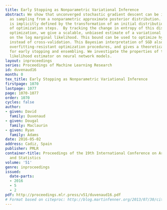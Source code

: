 ```yaml
---
title: Early Stopping as Nonparametric Variational Inference
abstract: We show that unconverged stochastic gradient descent can be interpreted
  as sampling from a nonparametric approximate posterior distribution. This distribution
  is implicitly defined by the transformation of an initial distribution by a sequence
  of optimization steps.  By tracking the change in entropy of this distribution during
  optimization, we give a scalable, unbiased estimate of a variational lower bound
  on the log marginal likelihood. This bound can be used to optimize hyperparameters
  instead of cross-validation. This Bayesian interpretation of SGD also suggests new
  overfitting-resistant optimization procedures, and gives a theoretical foundation
  for early stopping and ensembling. We investigate the properties of this marginal
  likelihood estimator on neural network models.
layout: inproceedings
series: Proceedings of Machine Learning Research
id: duvenaud16
month: 0
tex_title: Early Stopping as Nonparametric Variational Inference
firstpage: 1070
lastpage: 1077
page: 1070-1077
order: 1070
cycles: false
author:
- given: David
  family: Duvenaud
- given: Dougal
  family: Maclaurin
- given: Ryan
  family: Adams
date: 2016-05-02
address: Cadiz, Spain
publisher: PMLR
container-title: Proceedings of the 19th International Conference on Artificial Intelligence
  and Statistics
volume: '51'
genre: inproceedings
issued:
  date-parts:
  - 2016
  - 5
  - 2
pdf: http://proceedings.mlr.press/v51/duvenaud16.pdf
# Format based on citeproc: http://blog.martinfenner.org/2013/07/30/citeproc-yaml-for-bibliographies/
---
```

